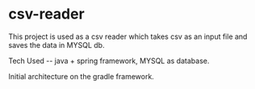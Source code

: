 # csv-reader

This project is used as a csv reader which takes csv as an input file and saves the data in MYSQL db.

Tech Used -- java + spring framework, MYSQL as database.

Initial architecture on the gradle framework.
